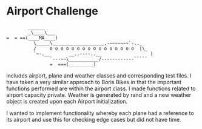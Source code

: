 Airport Challenge
=================

```
        ______
        _\____\___
=  = ==(____MA____)
          \_____\___________________,-~~~~~~~`-.._
          /     o o o o o o o o o o o o o o o o  |\_
          `~-.__       __..----..__                  )
                `---~~\___________/------------`````
                =  ===(_________)

```

includes airport, plane and weather classes and corresponding test files.  I have taken a very similar approach to Boris Bikes in that the important functions performed are within the airport class.  I made functions related to airport capacity private.  Weather is generated by rand and a new weather object is created upon each Airport initialization.   

I wanted to implement functionality whereby each plane had a reference to its airport and use this for checking edge cases but did not have time.
